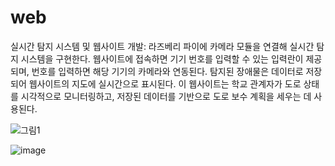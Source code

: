 # web

실시간 탐지 시스템 및 웹사이트 개발: 라즈베리 파이에 카메라 모듈을 연결해 실시간 탐지 시스템을 구현한다. 웹사이트에 접속하면 기기 번호를 입력할 수 있는 입력란이 제공되며, 번호를 입력하면 해당 기기의 카메라와 연동된다. 탐지된 장애물은 데이터로 저장되어 웹사이트의 지도에 실시간으로 표시된다. 이 웹사이트는 학교 관계자가 도로 상태를 시각적으로 모니터링하고, 저장된 데이터를 기반으로 도로 보수 계획을 세우는 데 사용된다.

![그림1](https://github.com/user-attachments/assets/b0faeb47-4490-44d6-a1c3-1308d7117f1d)


![image](https://github.com/user-attachments/assets/5cf65866-f672-4b6b-8fa7-69be94f441c6)
